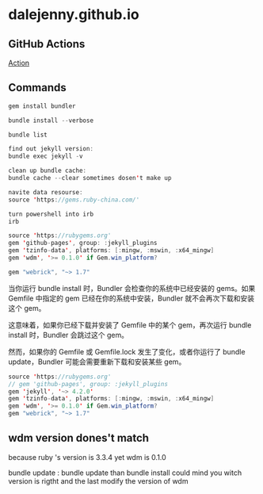 # dalejenny.github.io
## GitHub Actions
[Action](https://docs.github.com/en/actions/quickstarthttps://docs.github.com/en/actions/quickstart)

## Commands
```java
gem install bundler

bundle install --verbose

bundle list

find out jekyll version:
bundle exec jekyll -v

clean up bundle cache:
bundle cache --clear sometimes dosen't make up

navite data resourse:
source 'https://gems.ruby-china.com/'

turn powershell into irb
irb

source 'https://rubygems.org'
gem 'github-pages', group: :jekyll_plugins
gem 'tzinfo-data', platforms: [:mingw, :mswin, :x64_mingw]
gem 'wdm', '>= 0.1.0' if Gem.win_platform?

gem "webrick", "~> 1.7"

```
当你运行 bundle install 时，Bundler 会检查你的系统中已经安装的 gems。如果 Gemfile 中指定的 gem 已经在你的系统中安装，Bundler 就不会再次下载和安装这个 gem。

这意味着，如果你已经下载并安装了 Gemfile 中的某个 gem，再次运行 bundle install 时，Bundler 会跳过这个 gem。

然而，如果你的 Gemfile 或 Gemfile.lock 发生了变化，或者你运行了 bundle update，Bundler 可能会需要重新下载和安装某些 gem。

```java
source 'https://rubygems.org'
// gem 'github-pages', group: :jekyll_plugins
gem 'jekyll', '~> 4.2.0'
gem 'tzinfo-data', platforms: [:mingw, :mswin, :x64_mingw]
gem 'wdm', '>= 0.1.0' if Gem.win_platform?
gem "webrick", "~> 1.7"
```

## wdm version dones't match
because ruby 's version is 3.3.4 yet wdm is 0.1.0

bundle update :
bundle update
than bundle install could mind you witch version is rigtht
and the last modify the version of wdm